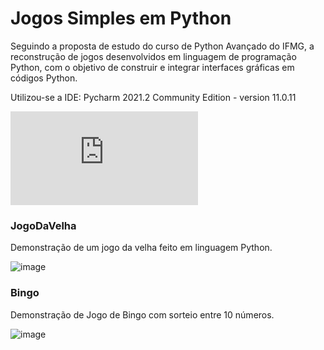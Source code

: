 # Jogos Simples em Python

  Seguindo a proposta de estudo do curso de Python Avançado do IFMG, a reconstrução de jogos desenvolvidos em linguagem de programação Python, com o objetivo de construir e integrar interfaces gráficas em códigos Python.
  
  Utilizou-se a IDE:  Pycharm 2021.2 Community Edition - version 11.0.11

![(+ sobre Curso)](https://mais.ifmg.edu.br/maisifmg/enrol/index.php?id=126)

### JogoDaVelha
Demonstração de um jogo da velha feito em linguagem Python.


![image](https://github.com/area-41/JogosPython/assets/87396846/c1105b42-e06b-4f6a-ad48-ff251938a601)


### Bingo
Demonstração de Jogo de Bingo com sorteio entre 10 números.


![image](https://github.com/area-41/JogosPython/assets/87396846/7050417c-48a6-4e73-87bd-b8b8103d8fe2)

